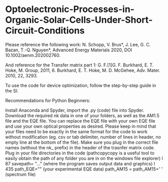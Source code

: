 # Optoelectronic-Processes-in-Organic-Solar-Cells-Under-Short-Circuit-Conditions

Please reference the following work:
N. Schopp, V. Brus*, J. Lee, G. C. Bazan, T.-Q. Nguyen*, Advanced Energy Materials 2020, DOI 10.1002/aenm.202002760.

And reference for the Transfer matrix part 1:
G. F.[1]G. F. Burkhard, E. T. Hoke, M. Group, 2011, 6.
Burkhard, E. T. Hoke, M. D. McGehee, Adv. Mater. 2010, 22, 3293.


To use the code for device optimization, follow the step-by-step guide in the SI.

Recommendations for Python Beginners:

Install Anaconda and Spyder, import the .py (code) file into Spyder.
Download the required nk data in one of your folders, as well as the AM1.5 file and the EQE file. 
You can replace the EQE file with your own EQE file and use your own optical properties as desired. 
Please keep in mind that your files need to be exactly in the same format for the code to work without modification (eg. csv or tab delimiter, number of lines in header, no empty line at the bottom of the file). 
Make sure you plug in the correct file names (without the nk_ prefix) in the header of the trasnfer matrix code.
Plug in your file directories in the code (pathcopycopy is a useful tool to easily obtain the path of any folder you are in on the windows file explorer)
l 87 savepath= "..." (where the program saves output data and graphics)
l 435 path_EQE="" (your experimental EQE data)
  path_AM15 = path_AM15=' ' (spectrum file)


